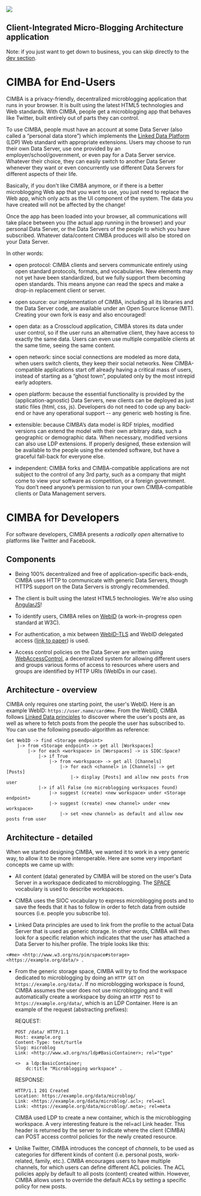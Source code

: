 <img src="http://social-webarch.github.io/cimba/img/cimba-logo.png">

Client-Integrated Micro-Blogging Architecture application
------

Note: if you just want to get down to business, you can skip directly to the [dev section](#Components).


CIMBA for End-Users
====
CIMBA is a privacy-friendly, decentralized microblogging application that runs in your browser. It is built using the latest HTML5 technologies and Web standards. With CIMBA, people get a microblogging app that behaves like Twitter, built entirely out of parts they can control.

To use CIMBA, people must have an account at some Data Server (also called a “personal data store”) which implements the [Linked Data Platform](http://www.w3.org/TR/ldp/) (LDP) Web standard with appropriate extensions. Users may choose to run their own Data Server, use one provided by an employer/school/government, or even pay for a Data Server service. Whatever their choice, they can easily switch to another Data Server whenever they want or even concurrently use different Data Servers for different aspects of their life.

Basically, if you don't like CIMBA anymore, or if there is a better microblogging Web app that you want to use, you just need to replace the Web app, which only acts as the UI component of the system. The data you have created will not be affected by the change!

Once the app has been loaded into your browser, all communications will take place between you (the actual app running in the browser) and your personal Data Server, or the Data Servers of the people to which you have subscribed. Whatever data/content CIMBA produces will also be stored on your Data Server.

In other words:

 * open protocol: CIMBA clients and servers communicate entirely using open standard protocols, formats, and vocabularies. New elements may not yet have been standardized, but we fully support them becoming open standards. This means anyone can read the specs and make a drop-in replacement client or server.

 * open source: our implementation of CIMBA, including all its libraries and the Data Server code, are available under an Open Source license (MIT). Creating your own fork is easy and also encouraged!

 * open data: as a Crosscloud application, CIMBA stores its data under user control, so if the user runs an alternative client, they have access to exactly the same data. Users can even use multiple compatible clients at the same time, seeing the same content.

 * open network: since social connections are modeled as more data, when users switch clients, they keep their social networks. New CIMBA-compatible applications start off already having a critical mass of users, instead of starting as a “ghost town”, populated only by the most intrepid early adopters. 

 * open platform: because the essential functionality is provided by the (application-agnostic) Data Servers, new clients can be deployed as just static files (html, css, js). Developers do not need to code up any back-end or have any operational support -- any generic web hosting is fine.

 * extensible: because CIMBA’s data model is RDF triples, modified versions can extend the model with their own arbitrary data, such a geographic or demographic data. When necessary, modified versions can also use LDP extensions. If properly designed, these extension will be available to the people using the extended software, but have a graceful fall-back for everyone else.

 * independent: CIMBA forks and CIMBA-compatible applications are not subject to the control of any 3rd party, such as a company that might come to view your software as competition, or a foreign government. You don’t need anyone’s permission to run your own CIMBA-compatible clients or Data Management servers.


CIMBA for Developers
====
For software developers, CIMBA presents a *radically open* alternative to platforms like Twitter and Facebook.

<a name="Components"></a>Components
-----

* Being 100% decentralized and free of application-specific back-ends, CIMBA uses HTTP to communicate with generic Data Servers, though HTTPS support on the Data Servers is strongly recommended.

* The client is built using the latest HTML5 technologies. We're also using [AngularJS](http://www.angularjs.org/)!

* To identify users, CIMBA relies on [WebID](www.w3.org/2005/Incubator/webid/spec/identity/) (a work-in-progress open standard at W3C).

* For authentication, a mix between [WebID-TLS](http://www.w3.org/2005/Incubator/webid/spec/tls) and WebID delegated access ([link to paper](http://hal.archives-ouvertes.fr/docs/00/74/53/55/PDF/paper.pdf)) is used.

* Access control policies on the Data Server are written using [WebAccessControl](http://www.w3.org/wiki/WebAccessControl), a decentralized system for allowing different users and groups various forms of access to resources where users and groups are identified by HTTP URIs (WebIDs in our case).


Architecture - overview
-----

CIMBA only requires one starting point, the user's WebID. Here is an example WebID: ```https://user.name/card#me```. From the WebID, CIMBA follows [Linked Data principles](http://www.w3.org/DesignIssues/LinkedData.html) to discover where the user's posts are, as well as where to fetch posts from the people the user has subscribed to. You can use the following pseudo-algorithm as reference:

```
Get WebID -> find <Storage endpoint>
    |-> from <Storage endpoint> -> get all [Workspaces]
        |-> for each <workspace> in [Worspaces] -> is SIOC:Space?
            |-> if True
                |-> from <workspace> -> get all [Channels]
                    |-> for each <channel> in [Channels] -> get [Posts]
                        |-> display [Posts] and allow new posts from user
            |-> if all False (no microblogging workspaces found)
                |-> suggest (create) <new workspace> under <Storage endpoint>
                |-> suggest (create) <new channel> under <new workspace>
                    |-> set <new channel> as default and allow new posts from user
```

Architecture - detailed
-----

When we started designing CIMBA, we wanted it to work in a very generic way, to allow it to be more interoperable. Here are some very important concepts we came up with:
 
 * All content (data) generated by CIMBA will be stored on the user's Data Server in a workspace dedicated to microblogging. The [SPACE](http://www.w3.org/ns/pim/space) vocabulary is used to describe workspaces.
 
 * CIMBA uses the SIOC vocabulary to express microblogging posts and to save the feeds that it has to follow in order to fetch data from outside sources (i.e. people you subscribe to).

 * Linked Data principles are used to link from the profile to the actual Data Server that is used as generic storage. In other words, CIMBA will then look for a specific relation which indicates that the user has attached a Data Server to his/her profile. The triple looks like this: 

  ```<#me> <http://www.w3.org/ns/pim/space#storage> <https://example.org/data/> .```
  
 * From the generic storage space, CIMBA will try to find the workspace dedicated to microblogging by doing an ```HTTP GET``` on ```https://example.org/data/```. If no microblogging workspace is found, CIMBA assumes the user does not use microblogging and it will automatically create a workspace by doing an ```HTTP POST``` to ```https://example.org/data/```, which is an LDP Container. Here is an example of the request (abstracting prefixes):

    REQUEST:
    ```
    POST /data/ HTTP/1.1
    Host: example.org
    Content-Type: text/turtle
    Slug: microblog
    Link: <http://www.w3.org/ns/ldp#BasicContainer>; rel="type"
    
    <>  a ldp:BasicContainer;
        dc:title "Microblogging workspace" .
    ```

    RESPONSE:
    ```
    HTTP/1.1 201 Created
    Location: https://example.org/data/microblog/
    Link: <https://example.org/data/microblog/.acl>; rel=acl
    Link: <https://example.org/data/microblog/.meta>; rel=meta
    ```

    CIMBA used LDP to create a new container, which is the microblogging workspace. A very interesting feature is the rel=acl Link header. This header is returned by the server to indicate where the client (CIMBA) can POST access control policies for the newly created resource.
 * Unlike Twitter, CIMBA introduces the concept of *channels*, to be used as categories for different kinds of content (i.e. personal posts, work-related, family, etc.). CIMBA encourages users to have multiple channels, for which users can define different ACL policies. The ACL policies apply by default to all posts (content) created within. However, CIMBA allows users to override the default ACLs by setting a specific policy for new posts.
